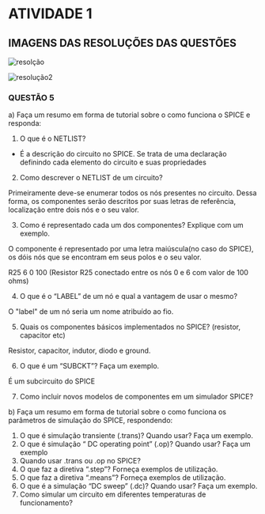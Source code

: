 # ATIVIDADE 1

## IMAGENS DAS RESOLUÇÕES DAS QUESTÕES

![resolção](https://github.com/alvesotavio21/ELN22104_2020_2/blob/prof-lohmann-Alunos_01/resolu%C3%A7%C3%A3o%20parte%201.png)

![resolução2](https://github.com/alvesotavio21/ELN22104_2020_2/blob/prof-lohmann-Alunos_01/resolu%C3%A7%C3%A3o%20parte%202.png)

### QUESTÃO 5

a) Faça um resumo em forma de tutorial sobre o como funciona o SPICE e responda:
1. O que é o NETLIST?

+ É a descrição do circuito no SPICE. Se trata de uma declaração definindo cada elemento do circuito e suas propriedades

2. Como descrever o NETLIST de um circuito?

Primeiramente deve-se enumerar todos os nós presentes no circuito. Dessa forma, os componentes serão descritos por suas letras de referência, localização entre dois nós e o seu valor.

3. Como é representado cada um dos componentes? Explique com um exemplo.

O componente é representado por uma letra maiúscula(no caso do SPICE), os dóis nós que se encontram em seus polos e o seu valor. 

R25 6 0 100 (Resistor R25 conectado entre os nós 0 e 6 com valor de 100 ohms) 

4. O que é o “LABEL” de um nó e qual a vantagem de usar o mesmo?

O "label" de um nó seria um nome atribuído ao fio.

5. Quais os componentes básicos implementados no SPICE? (resistor, capacitor etc)

Resistor, capacitor, indutor, diodo e ground.

6. O que é um “SUBCKT”? Faça um exemplo.

É um subcircuito do SPICE

7. Como incluir novos modelos de componentes em um simulador SPICE?

b) Faça um resumo em forma de tutorial sobre o como funciona os parâmetros de simulação
do SPICE, respondendo:
1. O que é simulação transiente (.trans)? Quando usar? Faça um exemplo.
2. O que é simulação “ DC operating point” (.op)? Quando usar? Faça um exemplo
3. Quando usar .trans ou .op no SPICE?
4. O que faz a diretiva “.step”? Forneça exemplos de utilização.
5. O que faz a diretiva “.means”? Forneça exemplos de utilização.
6. O que é a simulação “DC sweep” (.dc)? Quando usar? Faça um exemplo.
7. Como simular um circuito em diferentes temperaturas de funcionamento?
